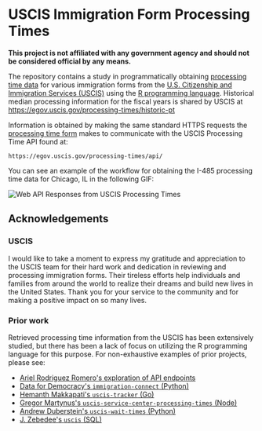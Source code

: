 # USCIS Immigration Form Processing Times

**This project is not affiliated with any government agency and should not be considered official by any means.**

The repository contains a study in programmatically obtaining [processing time data](https://egov.uscis.gov/processing-times/) for various immigration forms from the [U.S. Citizenship and Immigration Services (USCIS)](https://www.uscis.gov/) using the [R programming language](https://www.r-project.org/). Historical median processing information for the fiscal years is shared by USCIS at <https://egov.uscis.gov/processing-times/historic-pt>

Information is obtained by making the same standard HTTPS requests the [processing time form](https://egov.uscis.gov/processing-times/)
makes to communicate with the USCIS Processing Time API found at:

```
https://egov.uscis.gov/processing-times/api/
```

You can see an example of the workflow for obtaining the I-485 processing time data for Chicago, IL in the following GIF:

![Web API Responses from USCIS Processing Times](https://i.imgur.com/FeRwvu4.gif)



## Acknowledgements

### USCIS

I would like to take a moment to express my gratitude and appreciation to the USCIS team for their hard work and dedication in reviewing and processing immigration forms. Their tireless efforts help individuals and families from around the world to realize their dreams and build new lives in the United States. Thank you for your service to the community and for making a positive impact on so many lives.

### Prior work

Retrieved processing time information from the USCIS has been extensively studied, but there has been a lack of
focus on utilizing the R programming language for this purpose. For non-exhaustive examples of prior projects, please see:

- [Ariel Rodriguez Romero's exploration of API endpoints](https://github.com/arielsvn/arielsvn.github.io/issues/3)
- [Data for Democracy's `immigration-connect` (Python)](https://github.com/Data4Democracy/immigration-connect/tree/master/uscis-processing-time)
- [Hemanth Makkapati's `uscis-tracker` (Go)](https://github.com/hmakkapati/uscis-tracker)
- [Gregor Martynus's `uscis-service-center-processing-times` (Node)](https://github.com/gr2m/uscis-service-center-processing-times)
- [Andrew Duberstein's `uscis-wait-times` (Python)](https://github.com/ajduberstein/uscis-wait-times)
- [J. Zebedee's `uscis` (SQL)](https://github.com/jzebedee/uscis)
